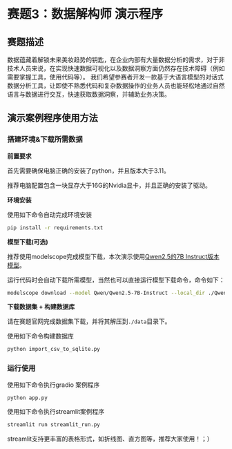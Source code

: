 # 赛题3：数据解构师 演示程序

## 赛题描述

数据蕴藏着解锁未来美妆趋势的钥匙，在企业内部有大量数据分析的需求，对于非技术人员来说，在实现快速数据可视化以及数据洞察方面仍然存在技术障碍（例如需要掌握工具，使用代码等）。
我们希望参赛者开发一款基于大语言模型的对话式数据分析工具，让即使不熟悉代码和复杂数据操作的业务人员也能轻松地通过自然语言与数据进行交互，快速获取数据洞察，并辅助业务决策。

## 演示案例程序使用方法

### 搭建环境&下载所需数据

**前置要求**

首先需要确保电脑正确的安装了python，并且版本大于3.11。

推荐电脑配置包含一块显存大于16G的Nvidia显卡，并且正确的安装了驱动。

**环境安装**

使用如下命令自动完成环境安装

```bash
pip install -r requirements.txt
```

**模型下载(可选)**

推荐使用modelscope完成模型下载，本次演示使用[Qwen2.5的7B Instruct版本模型](https://modelscope.cn/models/Qwen/Qwen2.5-7B-Instruct/summary)。

运行代码时会自动下载所需模型，当然也可以直接运行模型下载命令，命令如下：

```bash
modelscope download --model Qwen/Qwen2.5-7B-Instruct --local_dir ./Qwen2.5-7B-Instruct
```

**下载数据集 + 构建数据库**

请在赛题官网完成数据集下载，并将其解压到`./data`目录下。

使用如下命令构建数据库

```bash
python import_csv_to_sqlite.py
```

### 运行使用

使用如下命令执行gradio 案例程序

```bash
python app.py
```

使用如下命令执行streamlit案例程序

```bash
streamlit run streamlit_run.py
```

streamlit支持更丰富的表格形式，如折线图、直方图等，推荐大家使用！；）